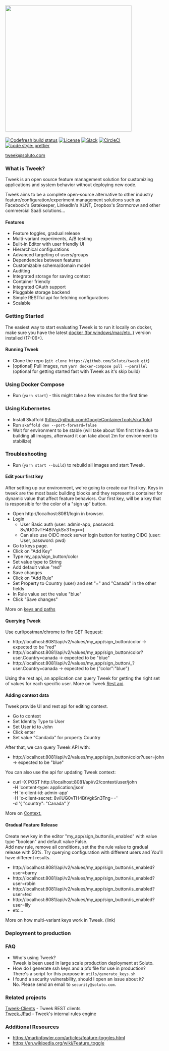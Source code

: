 # <img src="https://docs.tweek.fm/assets/logo-with-background.png" width="400" />

[![Codefresh build status](https://g.codefresh.io/api/badges/pipeline/soluto/Soluto%2Ftweek%2Ftweek-all?type=cf-2&branch=master)](https://g.codefresh.io/public/accounts/soluto/pipelines/Soluto/tweek/tweek-all) [![License](https://img.shields.io/badge/license-MIT-blue.svg)](https://github.com/soluto/tweek/blob/master/LICENSE.md) [![Slack](https://tweek-slack.now.sh/badge.svg)](https://tweek-slack.now.sh) [![CircleCI](https://circleci.com/gh/Soluto/tweek/tree/master.svg?style=svg)](https://circleci.com/gh/Soluto/tweek/tree/master)[![code style: prettier](https://img.shields.io/badge/code_style-prettier-ff69b4.svg?style=flat-square)](https://github.com/prettier/prettier)

tweek@soluto.com

### What is Tweek?

Tweek is an open source feature management solution for customizing applications and system behavior without deploying new code.

Tweek aims to be a complete open-source alternative to other industry feature/configuration/experiment management solutions such as Facebook's Gatekeeper, LinkedIn's XLNT, Dropbox's Stormcrow and other commercial SaaS solutions...

#### Features

- Feature toggles, gradual release
- Multi-variant experiments, A/B testing
- Built-in Editor with user friendly UI
- Hierarchical configurations
- Advanced targeting of users/groups
- Dependencies between features
- Customizable schema/domain model
- Auditing
- Integrated storage for saving context
- Container friendly
- Integrated OAuth support
- Pluggable storage backend
- Simple RESTful api for fetching configurations
- Scalable

### Getting Started

The easiest way to start evaluating Tweek is to run it locally on docker, make sure you have the latest [docker (for windows/mac/etc..)](https://www.docker.com/get-docker) version installed (17-06+).

#### Running Tweek

- Clone the repo (`git clone https://github.com/Soluto/tweek.git`)
- [optional] Pull images, run `yarn docker-compose pull --parallel` (optional for getting started fast with Tweek as it's skip build)

### Using Docker Compose

- Run (`yarn start`) - this might take a few minutes for the first time

### Using Kubernetes

- Install Skaffold (https://github.com/GoogleContainerTools/skaffold)
- Run `skaffold dev --port-forward=false`
- Wait for environment to be stable (will take about 10m first time due to building all images, afterward it can take about 2m for environment to stabilize)

### Troubleshooting

- Run (`yarn start --build`) to rebuild all images and start Tweek.

#### Edit your first key

After setting up our environment, we're going to create our first key.
Keys in tweek are the most basic building blocks and they represent a container for dynamic value that affect feature behaviors.
Our first key, will be a key that is responsible for the color of a "sign up" button.

- Open http://localhost:8081/login in browser.
- Login
  - User Basic auth (user: admin-app, password: 8v/iUG0vTH4BtVgkSn3Tng==)
  - Can also use OIDC mock server login button for testing OIDC (user: User, password: pwd)
- Go to keys page.
- Click on "Add Key"
- Type my_app/sign_button/color
- Set value type to String
- Add default value "red"
- Save changes
- Click on "Add Rule"
- Set Property to Country (user) and set "=" and "Canada" in the other fields
- In Rule value set the value "blue"
- Click "Save changes"

More on [keys and paths](https://docs.tweek.fm/concepts/keys/keys-ands-paths)

#### Querying Tweek

Use curl/postman/chrome to fire GET Request:

- http://localhost:8081/api/v2/values/my_app/sign_button/color -> expected to be "red"
- http://localhost:8081/api/v2/values/my_app/sign_button/color?user.Country=canada -> expected to be "blue"
- http://localhost:8081/api/v2/values/my_app/sign_button/_?user.Country=canada -> expected to be {"color":"blue"}

Using the rest api, an application can query Tweek for getting the right set of values for each specific user.
More on Tweek [Rest api](https://docs.tweek.fm/api/rest-api).

#### Adding context data

Tweek provide UI and rest api for editing context.

- Go to context
- Set Identity Type to User
- Set User id to John
- Click enter
- Set value "Candada" for property Country

After that, we can query Tweek API with:

- http://localhost:8081/api/v2/values/my_app/sign_button/color?user=john -> expected to be "blue"

You can also use the api for updating Tweek context:

- curl -X POST http://localhost:8081/api/v2/context/user/john \
  -H 'content-type: application/json' \
  -H 'x-client-id: admin-app' \
  -H 'x-client-secret: 8v/iUG0vTH4BtVgkSn3Tng==' \
  -d '{
  "country": "Canada"
  }'

More on [Context.](https://docs.tweek.fm/concepts/context/intro-to-context)

#### Gradual Feature Release

Create new key in the editor "my_app/sign_button/is_enabled" with value type "boolean" and default value False.  
Add new rule, remove all conditions, set the the rule value to gradual release with 50%.
Try querying configuration with different users and You'll have different results.

- http://localhost:8081/api/v2/values/my_app/sign_button/is_enabled?user=barny
- http://localhost:8081/api/v2/values/my_app/sign_button/is_enabled?user=robin
- http://localhost:8081/api/v2/values/my_app/sign_button/is_enabled?user=ted
- http://localhost:8081/api/v2/values/my_app/sign_button/is_enabled?user=lily
- etc...

More on how multi-variant keys work in Tweek. (link)

### Deployment to production

### FAQ

- Who's using Tweek?  
  Tweek is been used in large scale production deployment at Soluto.
- How do I generate ssh keys and a pfx file for use in production?  
  There's a script for this purpose in `utils/generate_keys.sh`
- I found a security vulnerability, should I open an issue about it?  
  No. Please send an email to `security@soluto.com`.

### Related projects

[Tweek-Clients](https://github.com/Soluto/tweek-clients) - Tweek REST clients  
[Tweek.JPad](https://github.com/soluto/tweek.jpad) - Tweek's internal rules engine

### Additional Resources

- https://martinfowler.com/articles/feature-toggles.html
- https://en.wikipedia.org/wiki/Feature_toggle
